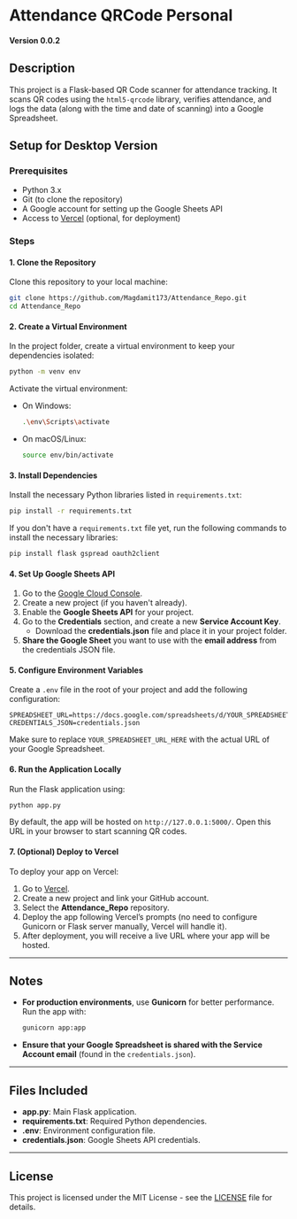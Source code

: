 
# Attendance QRCode Personal
#### Version 0.0.2

## Description
This project is a Flask-based QR Code scanner for attendance tracking. It scans QR codes using the `html5-qrcode` library, verifies attendance, and logs the data (along with the time and date of scanning) into a Google Spreadsheet.

## Setup for Desktop Version

### Prerequisites
- Python 3.x
- Git (to clone the repository)
- A Google account for setting up the Google Sheets API
- Access to [Vercel](https://vercel.com/) (optional, for deployment)

### Steps

#### 1. Clone the Repository

Clone this repository to your local machine:

```bash
git clone https://github.com/Magdamit173/Attendance_Repo.git
cd Attendance_Repo
```

#### 2. Create a Virtual Environment

In the project folder, create a virtual environment to keep your dependencies isolated:

```bash
python -m venv env
```

Activate the virtual environment:

- On Windows:
  ```bash
  .\env\Scripts\activate
  ```

- On macOS/Linux:
  ```bash
  source env/bin/activate
  ```

#### 3. Install Dependencies

Install the necessary Python libraries listed in `requirements.txt`:

```bash
pip install -r requirements.txt
```

If you don't have a `requirements.txt` file yet, run the following commands to install the necessary libraries:

```bash
pip install flask gspread oauth2client
```

#### 4. Set Up Google Sheets API

1. Go to the [Google Cloud Console](https://console.cloud.google.com/).
2. Create a new project (if you haven't already).
3. Enable the **Google Sheets API** for your project.
4. Go to the **Credentials** section, and create a new **Service Account Key**.
   - Download the **credentials.json** file and place it in your project folder.
5. **Share the Google Sheet** you want to use with the **email address** from the credentials JSON file.

#### 5. Configure Environment Variables

Create a `.env` file in the root of your project and add the following configuration:

```env
SPREADSHEET_URL=https://docs.google.com/spreadsheets/d/YOUR_SPREADSHEET_URL_HERE
CREDENTIALS_JSON=credentials.json
```

Make sure to replace `YOUR_SPREADSHEET_URL_HERE` with the actual URL of your Google Spreadsheet.

#### 6. Run the Application Locally

Run the Flask application using:

```bash
python app.py
```

By default, the app will be hosted on `http://127.0.0.1:5000/`. Open this URL in your browser to start scanning QR codes.

#### 7. (Optional) Deploy to Vercel

To deploy your app on Vercel:

1. Go to [Vercel](https://vercel.com/).
2. Create a new project and link your GitHub account.
3. Select the **Attendance_Repo** repository.
4. Deploy the app following Vercel’s prompts (no need to configure Gunicorn or Flask server manually, Vercel will handle it).
5. After deployment, you will receive a live URL where your app will be hosted.

---

## Notes
- **For production environments**, use **Gunicorn** for better performance. Run the app with:
  ```bash
  gunicorn app:app
  ```

- **Ensure that your Google Spreadsheet is shared with the Service Account email** (found in the `credentials.json`).

---

## Files Included

- **app.py**: Main Flask application.
- **requirements.txt**: Required Python dependencies.
- **.env**: Environment configuration file.
- **credentials.json**: Google Sheets API credentials.

---

## License
This project is licensed under the MIT License - see the [LICENSE](LICENSE) file for details.
